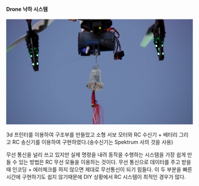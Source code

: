 #### Drone 낙하 시스템
![alt text](/DroneRelease/image/DroneRelease2.jpg "Drone Release")

3d 프린터를 이용하여 구조부를 만들었고 소형 서보 모터와 RC 수신기 + 배터리 그리고 RC 송신기를 이용하여 구현하였다.(송수신기는 Spektrum 사의 것을 사용)

무선 통신을 널리 쓰고 있지만 실제 명령을 내려 동작을 수행하는 시스템을 가장 쉽게 만들 수 있는 방법은 RC 무선 모듈을 이용하는 것이다. 무선 통신으로 데이터를 주고 받을 때 인코딩 + 에러체크를 하지 않으면 제대로 무선통신이 되기 힘들다. 이 두 부분을 빠른 시간에 구현하기도 쉽지 않기때문에 DIY 상황에서 RC 시스템이 최적인 경우가 많다.
